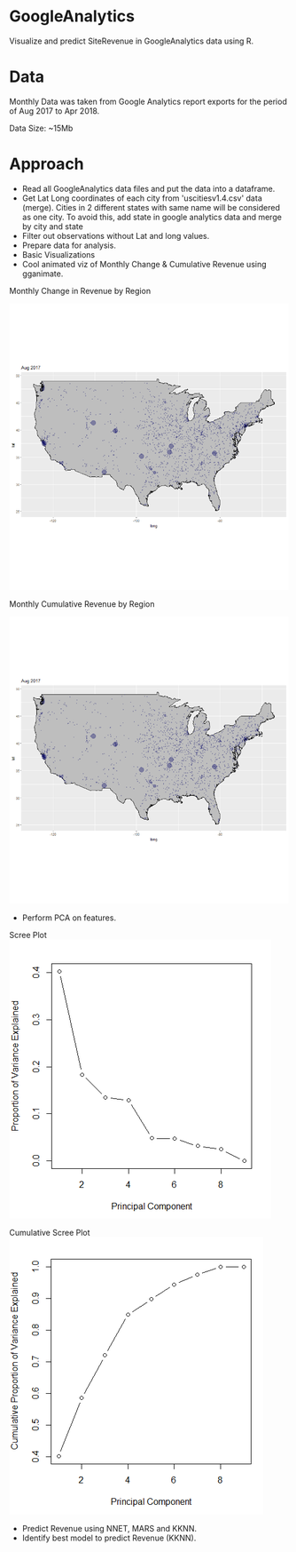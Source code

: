 # GoogleAnalytics
Visualize and predict SiteRevenue in GoogleAnalytics data using R. 

# Data
Monthly Data was taken from Google Analytics report exports for the period of Aug 2017 to Apr 2018. 

Data Size: ~15Mb

# Approach

- Read all GoogleAnalytics data files and put the data into a dataframe. 
- Get Lat Long coordinates of each city from 'uscitiesv1.4.csv' data (merge). Cities in 2 different states with same name will be considered as one city. To avoid this, add state in google analytics data and merge by city and state
- Filter out observations without Lat and long values.
- Prepare data for analysis.
- Basic Visualizations
- Cool animated viz of Monthly Change & Cumulative Revenue using gganimate.

Monthly Change in Revenue by Region

![Monthly Change in Revenue by Region](https://github.com/RaghavRajaram/GoogleAnalytics/blob/master/MonthlyChange.gif)

Monthly Cumulative Revenue by Region

![Monthly Cumulative Revenue by Region](https://github.com/RaghavRajaram/GoogleAnalytics/blob/master/MonthlyCumulativeChange.gif)

- Perform PCA on features.

Scree Plot
![Scree](https://github.com/RaghavRajaram/GoogleAnalytics/blob/master/Scree.PNG)

Cumulative Scree Plot
![Scree](https://github.com/RaghavRajaram/GoogleAnalytics/blob/master/CumulativeScree.PNG)

- Predict Revenue using NNET, MARS and KKNN.
- Identify best model to predict Revenue (KKNN).
